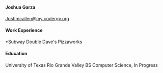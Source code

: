 #### Joshua Garza <h4>
Joshmcallen@my.codergv.org

#### Work Experience <h4>

*Subway
Double Dave's Pizzaworks


#### Education <h4>

University of Texas Rio Grande Valley
BS Computer Science, In Progress
